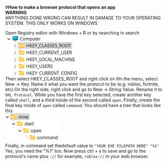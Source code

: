 #**How to make a browser protocol that opens an app**\
**WARNING**\
ANYTHING DONE WRONG CAN RESULT IN DAMAGE TO YOUR OPERATING SYSTEM. THIS ONLY WORKS ON WINDOWS

Open Registry editor with Windows + R or by searching in search
\
![Select HKEY_CLASSES_ROOT](https://raw.githubusercontent.com/BoxyPlayz/URLauncher/main/reg.png)\
Then select HKEY_CLASSES_ROOT and right click on itIn the menu,  select New  -> Key. Name it what you want the protocol to be (e.g. roblox, fortnite, etc) On the right side, right click and go to New -> String Value.
Rename it to  `URL Protocol`. While you have the first key selected, create another key called `shell`, and a third inside of the second called `open`.  Finally, create the final key inside of `open` called `command`.
You should have a tree that looks like this
\
![mine>shell>open>command](https://raw.githubusercontent.com/BoxyPlayz/URLauncher/main/tree.png)\
Finally, in command set thedefault value to ``"YOUR EXE FILEPATH HERE" "%1"``
Yes, you need the "%1" too. Now press ctrl + s to save and go to the protocol's name plus `://` for example, `roblox://` in your web browser.

